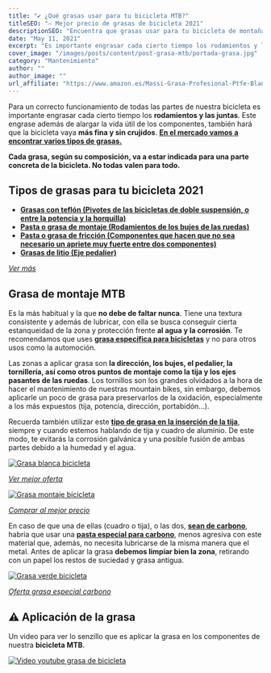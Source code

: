 ```yaml
---
title: "✔ ¿Qué grasas usar para tu bicicleta MTB?"
titleSEO: "⇨ Mejor precio de grasas de bicicleta 2021"
descriptionSEO: "Encuentra que grasas usar para tu bicicleta de montaña✅. En este artículo encontrarás las mejores ofertas ¡Entra y cómpralas al mejor precio!"
date: "May 11, 2021"
excerpt: "Es importante engrasar cada cierto tiempo los rodamientos y las juntas."
cover_image: "/images/posts/content/post-grasa-mtb/portada-grasa.jpg"
category: "Mantenimiento"
author: ""
author_image: ""
url_affiliate: "https://www.amazon.es/Massi-Grasa-Profesional-Ptfe-Blanca/dp/B00JT3W6WY?__mk_es_ES=%C3%85M%C3%85%C5%BD%C3%95%C3%91&crid=TUNW9XZI8PWG&dchild=1&keywords=grasa+mtb+teflon&qid=1628674564&sprefix=grasa+mtb%2Caps%2C197&sr=8-4&linkCode=ll1&tag=devser-21&linkId=3c02c91f25c742bda084a7ac3df0a5fa&language=es_ES&ref_=as_li_ss_tl"
---
```


Para un correcto funcionamiento de todas las partes de nuestra bicicleta es importante engrasar cada cierto tiempo los **rodamientos y las juntas**. Este engrase además de alargar la vida útil de los componentes, también hará que la bicicleta vaya **más fina y sin crujidos**. [**En el mercado vamos a encontrar varios tipos de grasas.**](https://www.amazon.es/s?k=grasa+bicicleta+mtb&__mk_es_ES=%C3%85M%C3%85%C5%BD%C3%95%C3%91&crid=1L55DAVUNASXY&sprefix=grasas+bici%2Caps%2C204&linkCode=ll2&tag=devser-21&linkId=2827eb90f9e7d0e51cfac846b925e770&language=es_ES&ref_=as_li_ss_tl)

**Cada grasa, según su composición, va a estar indicada para una parte concreta de la bicicleta. No todas valen para todo.**

## Tipos de grasas para tu bicicleta 2021

- [**Grasas con teflón (Pivotes de las bicicletas de doble suspensión, o entre la potencia y la horquilla)**](https://www.amazon.es/s?k=Grasas+con+tefl%C3%B3n+mtb&__mk_es_ES=%C3%85M%C3%85%C5%BD%C3%95%C3%91&linkCode=ll2&tag=devser-21&linkId=d733bfe93a0ee9c2197fa2a9705c1f07&language=es_ES&ref_=as_li_ss_tl)
- [**Pasta o grasa de montaje (Rodamientos de los bujes de las ruedas)**](https://www.amazon.es/s?k=Pasta+o+grasa+de+montaje+mtb&__mk_es_ES=%C3%85M%C3%85%C5%BD%C3%95%C3%91&linkCode=ll2&tag=devser-21&linkId=f796c1a0a5df82039687390c9760b970&language=es_ES&ref_=as_li_ss_tl)
- [**Pasta o grasa de fricción (Componentes que hacen que no sea necesario un apriete muy fuerte entre dos componentes)**](https://www.amazon.es/s?k=Pasta+o+grasa+de+fricci%C3%B3n+mtb&__mk_es_ES=%C3%85M%C3%85%C5%BD%C3%95%C3%91&linkCode=ll2&tag=devser-21&linkId=41ad76b8ac59be860149aab7cc8701d4&language=es_ES&ref_=as_li_ss_tl)
- [**Grasas de litio (Eje pedalier)**](https://www.amazon.es/s?k=Grasas+de+litio+mtb&__mk_es_ES=%C3%85M%C3%85%C5%BD%C3%95%C3%91&linkCode=ll2&tag=devser-21&linkId=4094d88b7c06d397e8e69838fb4f4240&language=es_ES&ref_=as_li_ss_tl)

_[Ver más](https://www.amazon.es/s?k=grasas+mtb&__mk_es_ES=%C3%85M%C3%85%C5%BD%C3%95%C3%91&linkCode=ll2&tag=devser-21&linkId=f10c8ab21d9da34a6db5cb22a8dcd484&language=es_ES&ref_=as_li_ss_tl)_

## Grasa de montaje MTB

Es la más habitual y la que **no debe de faltar nunca**. Tiene una textura consistente y además de lubricar, con ella se busca conseguir cierta estanqueidad de la zona y protección frente **al agua y la corrosión**. Te recomendamos que uses [**grasa específica para bicicletas**](https://www.amazon.es/s?k=grasa+bicicleta+mtb&__mk_es_ES=%C3%85M%C3%85%C5%BD%C3%95%C3%91&crid=1L55DAVUNASXY&sprefix=grasas+bici%2Caps%2C204&linkCode=ll2&tag=devser-21&linkId=2827eb90f9e7d0e51cfac846b925e770&language=es_ES&ref_=as_li_ss_tl) y no para otros usos como la automoción.

Las zonas a aplicar grasa son **la dirección, los bujes, el pedalier, la tornillería, así como otros puntos de montaje como la tija y los ejes pasantes de las ruedas**. Los tornillos son los grandes olvidados a la hora de hacer el mantenimiento de nuestras mountain bikes, sin embargo, debemos aplicarle un poco de grasa para preservarlos de la oxidación, especialmente a los más expuestos (tija, potencia, dirección, portabidón…).

Recuerda también utilizar este [**tipo de grasa en la inserción de la tija**](https://www.amazon.es/Massi-Grasa-Profesional-Ptfe-Blanca/dp/B00JT3W6WY?__mk_es_ES=%C3%85M%C3%85%C5%BD%C3%95%C3%91&crid=TUNW9XZI8PWG&dchild=1&keywords=grasa+mtb+teflon&qid=1628674564&sprefix=grasa+mtb%2Caps%2C197&sr=8-4&linkCode=ll1&tag=devser-21&linkId=3c02c91f25c742bda084a7ac3df0a5fa&language=es_ES&ref_=as_li_ss_tl), siempre y cuando estemos hablando de tija y cuadro de aluminio. De este modo, te evitarás la corrosión galvánica y una posible fusión de ambas partes debido a la humedad y el agua.

[![Grasa blanca bicicleta](/images/posts/content/post-grasa-mtb/grasa-blanca.jpg)](https://www.amazon.es/Massi-Grasa-Profesional-Ptfe-Blanca/dp/B00JT3W6WY?__mk_es_ES=%C3%85M%C3%85%C5%BD%C3%95%C3%91&crid=TUNW9XZI8PWG&dchild=1&keywords=grasa+mtb+teflon&qid=1628674564&sprefix=grasa+mtb%2Caps%2C197&sr=8-4&linkCode=ll1&tag=devser-21&linkId=3c02c91f25c742bda084a7ac3df0a5fa&language=es_ES&ref_=as_li_ss_tl "Grasa blanca bicicleta")

_[Ver mejor oferta](https://www.amazon.es/Massi-Grasa-Profesional-Ptfe-Blanca/dp/B00JT3W6WY?__mk_es_ES=%C3%85M%C3%85%C5%BD%C3%95%C3%91&crid=TUNW9XZI8PWG&dchild=1&keywords=grasa+mtb+teflon&qid=1628674564&sprefix=grasa+mtb%2Caps%2C197&sr=8-4&linkCode=ll1&tag=devser-21&linkId=3c02c91f25c742bda084a7ac3df0a5fa&language=es_ES&ref_=as_li_ss_tl)_

[![Grasa montaje bicicleta](/images/posts/content/post-grasa-mtb/grasa-montaje.jpg)](https://www.amazon.es/Bompar-GRA111-Grasa-especial-montaje/dp/B00DYT4OEC?__mk_es_ES=%C3%85M%C3%85%C5%BD%C3%95%C3%91&dchild=1&keywords=Grasa+de+montaje&qid=1628760894&sr=8-5&linkCode=ll1&tag=devser-21&linkId=28ec992d1f5c326df554afa170ebb334&language=es_ES&ref_=as_li_ss_tl "Grasa montaje bicicleta")

_[Comprar al mejor precio](https://www.amazon.es/Bompar-GRA111-Grasa-especial-montaje/dp/B00DYT4OEC?__mk_es_ES=%C3%85M%C3%85%C5%BD%C3%95%C3%91&dchild=1&keywords=Grasa+de+montaje&qid=1628760894&sr=8-5&linkCode=ll1&tag=devser-21&linkId=28ec992d1f5c326df554afa170ebb334&language=es_ES&ref_=as_li_ss_tl)_

En caso de que una de ellas (cuadro o tija), o las dos, [**sean de carbono**](https://www.amazon.es/MIGOU-BCN-montaje-bicicleta-GRAFENO/dp/B09773BS8L?__mk_es_ES=%C3%85M%C3%85%C5%BD%C3%95%C3%91&dchild=1&keywords=grasa+mtb&qid=1628674260&sr=8-6&linkCode=ll1&tag=devser-21&linkId=76ed68d1f1486d26b24177a64a9b9702&language=es_ES&ref_=as_li_ss_tl), habría que usar una [**pasta especial para carbono**](https://www.amazon.es/MIGOU-BCN-montaje-bicicleta-GRAFENO/dp/B09773BS8L?__mk_es_ES=%C3%85M%C3%85%C5%BD%C3%95%C3%91&dchild=1&keywords=grasa+mtb&qid=1628674260&sr=8-6&linkCode=ll1&tag=devser-21&linkId=76ed68d1f1486d26b24177a64a9b9702&language=es_ES&ref_=as_li_ss_tl), menos agresiva con este material que, además, no necesita lubricarse de la misma manera que el metal. Antes de aplicar la grasa **debemos limpiar bien la zona**, retirando con un papel los restos de suciedad y grasa antigua.

[![Grasa verde bicicleta](/images/posts/content/post-grasa-mtb/grasa-verde.jpg)](https://www.amazon.es/MIGOU-BCN-montaje-bicicleta-GRAFENO/dp/B09773BS8L?__mk_es_ES=%C3%85M%C3%85%C5%BD%C3%95%C3%91&dchild=1&keywords=grasa+mtb&qid=1628674260&sr=8-6&linkCode=ll1&tag=devser-21&linkId=76ed68d1f1486d26b24177a64a9b9702&language=es_ES&ref_=as_li_ss_tl "rasa verde bicicleta")

_[Oferta grasa especial carbono](https://www.amazon.es/MIGOU-BCN-montaje-bicicleta-GRAFENO/dp/B09773BS8L?__mk_es_ES=%C3%85M%C3%85%C5%BD%C3%95%C3%91&dchild=1&keywords=grasa+mtb&qid=1628674260&sr=8-6&linkCode=ll1&tag=devser-21&linkId=76ed68d1f1486d26b24177a64a9b9702&language=es_ES&ref_=as_li_ss_tl)_

## ⚠️ Aplicación de la grasa

Un video para ver lo senzillo que es aplicar la grasa en los componentes de nuestra **bicicleta MTB**.

[![Video youtube grasa de bicicleta](/images/posts/content/post-grasa-mtb/mantenimineto-grasa.jpg)](http://www.youtube.com/watch?v=D02jjoUdLN0 "Video youtube grasa de bicicleta")
